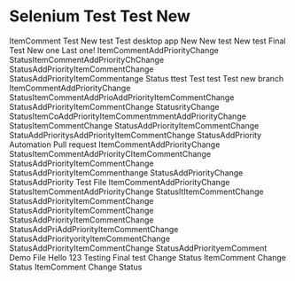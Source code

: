 # Selenium Test  Test New 
ItemComment Test New test 
Test desktop app New New test New test Final Test New one
Last one! ItemCommentAddPriorityChange StatusItemCommentAddPriorityChChange StatusAddPriorityItemCommentChange StatusAddPriorityItemCommentange Status
ttest Test 
test
Test new branch ItemCommentAddPriorityChange StatusItemCommentAddPrioAddPriorityItemCommentChange StatusAddPriorityItemCommentChange StatusrityChange StatusItemCoAddPriorityItemCommentmmentAddPriorityChange StatusItemCommentChange StatusAddPriorityItemCommentChange StatuAddPrioritysAddPriorityItemCommentChange StatusAddPriority
Automation Pull request ItemCommentAddPriorityChange StatusItemCommentAddPriorityCItemCommentChange StatusAddPriorityItemCommentChange StatusAddPriorityItemCommenthange StatusAddPriorityChange StatusAddPriority
Test File ItemCommentAddPriorityChange StatusItemCommentAddPriorityChange StatusItItemCommentChange StatusAddPriorityItemCommentChange StatusAddPriorityItemCommentChange StatusAddPriorityItemCommentChange StatusAddPriAddPriorityItemCommentChange StatusAddPriorityorityItemCommentChange StatusAddPriorityItemCommentChange StatusAddPriorityemComment
Demo File 
Hello 123 
Testing 
Final test 
Change Status
ItemComment
Change Status
ItemComment
Change Status
